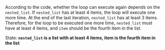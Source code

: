 According to the code, whether the loop can execute again depends on the `nested_list`. If `nested_list` has at least 4 items, the loop will execute one more time. At the end of the last iteration, `nested_list` has at least 3 items. Therefore, for the loop to be executed one more time, `nested_list` must have at least 4 items, and `item` should be the fourth item in the list.

State: **`nested_list` is a list with at least 4 items, item is the fourth item in the list**